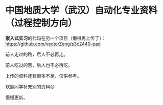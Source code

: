 # 中国地质大学（武汉）自动化专业资料（过程控制方向）

**嵌入式实习**的代码在另一个项目（懒得再上传了）：https://github.com/vectorZeng/s3c2440-pad

前人走过的路，后人不必再走。

前人吃过的苦，后人也不必再吃。

上传的资料还有很多不足，仅供参考。

欢迎同学补充别的资料😍

慢慢更新。



